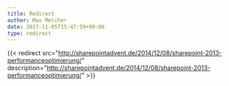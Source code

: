 ```yaml
---
title: Redirect
author: Max Melcher
date: 2017-11-05T15:47:59+00:00
type: redirect
---
```

{{< redirect src="http://sharepointadvent.de/2014/12/08/sharepoint-2013-performanceoptimierung/" description="http://sharepointadvent.de/2014/12/08/sharepoint-2013-performanceoptimierung/" >}}
